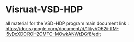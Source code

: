 # Visruat-VSD-HDP
all material for the VSD-HDP program 
main document link : https://docs.google.com/document/d/1likyVO62i-tfM-l5yDcXDOROH2OMTC-MOwkANWtDGf8/edit
